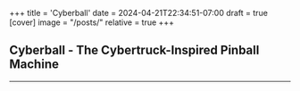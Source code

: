 +++
title = 'Cyberball'
date = 2024-04-21T22:34:51-07:00
draft = true
[cover]
    image = "/posts/"
    relative = true
+++

## Cyberball - The Cybertruck-Inspired Pinball Machine

---
